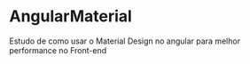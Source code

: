 # AngularMaterial
Estudo de como usar o Material Design no angular para melhor performance no Front-end
